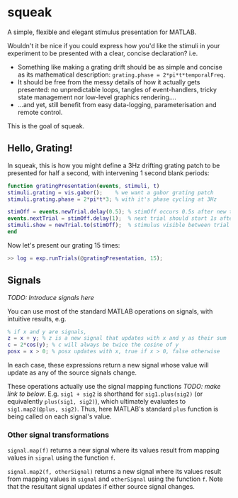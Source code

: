 # squeak
A simple, flexible and elegant stimulus presentation for MATLAB.

Wouldn't it be nice if you could express how you'd like the stimuli in your experiment to be presented with a clear, concise declaration? i.e.

* Something like making a grating drift should be as simple and concise as its mathematical description: `grating.phase = 2*pi*t*temporalFreq`.
* It should be free from the messy details of how it actually gets presented: no unpredictable loops, tangles of event-handlers, tricky state management nor low-level graphics rendering....
* ...and yet, still benefit from easy data-logging, parameterisation and remote control.


This is the goal of squeak.

## Hello, Grating!

In squeak, this is how you might define a 3Hz drifting grating patch to be presented for half a second, with intervening 1 second blank periods:

```matlab
function gratingPresentation(events, stimuli, t)
stimuli.grating = vis.gabor();    % we want a gabor grating patch
stimuli.grating.phase = 2*pi*t*3; % with it's phase cycling at 3Hz

stimOff = events.newTrial.delay(0.5); % stimOff occurs 0.5s after new trial starts
events.nextTrial = stimOff.delay(1);  % next trial should start 1s after stimOff
stimuli.show = newTrial.to(stimOff);  % stimulus visible between trial onset & stimOff
end
```

Now let's present our grating 15 times:

```matlab
>> log = exp.runTrials(@gratingPresentation, 15);
```

## Signals

*TODO: Introduce signals here*

You can use most of the standard MATLAB operations on signals, with intuitive results, e.g.

```matlab
% if x and y are signals,
z = x + y; % z is a new signal that updates with x and y as their sum
c = 2*cos(y); % c will always be twice the cosine of y
posx = x > 0; % posx updates with x, true if x > 0, false otherwise
```
In each case, these expressions return a new signal whose value will update as any of the source signals change.

These operations actually use the signal mapping functions *TODO: make link to below*. E.g. `sig1 + sig2` is shorthand for `sig1.plus(sig2)` (or equivalently `plus(sig1, sig2)`), which ultimately evaluates to `sig1.map2(@plus, sig2)`. Thus, here MATLAB's standard `plus` function is being called on each signal's value.


### Other signal transformations

`signal.map(f)` returns a new signal where its values result from mapping values in `signal` using the function `f`.

`signal.map2(f, otherSignal)` returns a new signal where its values result from mapping values in `signal` and `otherSignal` using the function `f`. Note that the resultant signal updates if either source signal changes.
